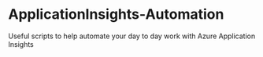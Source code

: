 # ApplicationInsights-Automation
Useful scripts to help automate your day to day work with Azure Application Insights

